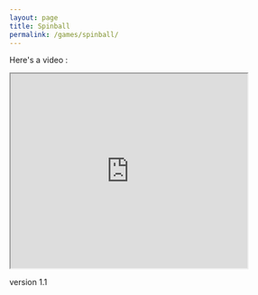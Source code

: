 ```yaml
---
layout: page
title: Spinball
permalink: /games/spinball/
---
```

<!--
This is the base Jekyll theme. You can find out more info about customizing your Jekyll theme, as well as basic Jekyll usage documentation at [jekyllrb.com](http://jekyllrb.com/)

You can find the source code for the Jekyll new theme at: [github.com/jglovier/jekyll-new](https://github.com/jglovier/jekyll-new)

You can find the source code for Jekyll at [github.com/jekyll/jekyll](https://github.com/jekyll/jekyll)
-->

<div>
	<p>Here's a video : </p>
	<iframe width="420" height="345"
		src="https://youtu.be/_xe3Q6DTj8s">
	</iframe>
	<p>version 1.1</p>
</div>



